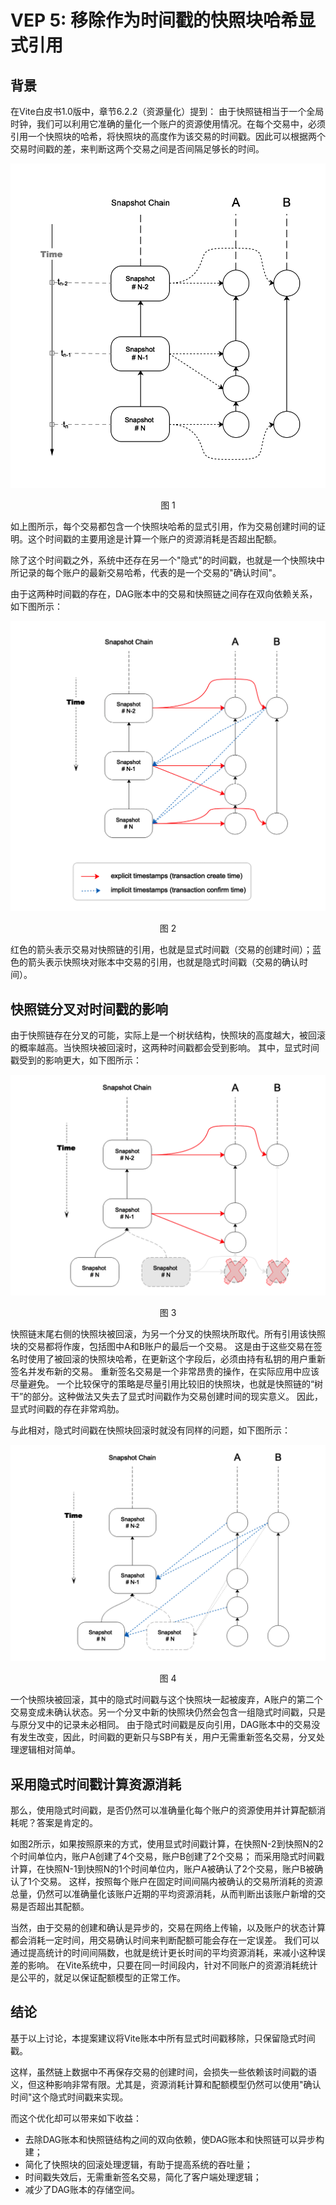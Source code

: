 # VEP 5: 移除作为时间戳的快照块哈希显式引用

## 背景

在Vite白皮书1.0版中，章节6.2.2（资源量化）提到：
由于快照链相当于一个全局时钟，我们可以利用它准确的量化一个账户的资源使用情况。在每个交易中，必须引用一个快照块的哈希，将快照块的高度作为该交易的时间戳。因此可以根据两个交易时间戳的差，来判断这两个交易之间是否间隔足够长的时间。

![figure](../../../assets/images/explicit_timestamp.png)<div align="center">图 1</div>

如上图所示，每个交易都包含一个快照块哈希的显式引用，作为交易创建时间的证明。这个时间戳的主要用途是计算一个账户的资源消耗是否超出配额。

除了这个时间戳之外，系统中还存在另一个"隐式"的时间戳，也就是一个快照块中所记录的每个账户的最新交易哈希，代表的是一个交易的"确认时间"。

由于这两种时间戳的存在，DAG账本中的交易和快照链之间存在双向依赖关系，如下图所示：

![figure](../../../assets/images/timestamps.png)<div align="center">图 2</div>

红色的箭头表示交易对快照链的引用，也就是显式时间戳（交易的创建时间）；蓝色的箭头表示快照块对账本中交易的引用，也就是隐式时间戳（交易的确认时间）。

## 快照链分叉对时间戳的影响

由于快照链存在分叉的可能，实际上是一个树状结构，快照块的高度越大，被回滚的概率越高。当快照块被回滚时，这两种时间戳都会受到影响。
其中，显式时间戳受到的影响更大，如下图所示：

![figure](../../../assets/images/explicit_forked.png)<div align="center">图 3</div>

快照链末尾右侧的快照块被回滚，为另一个分叉的快照块所取代。所有引用该快照块的交易都将作废，包括图中A和B账户的最后一个交易。
这是由于这些交易在签名时使用了被回滚的快照块哈希，在更新这个字段后，必须由持有私钥的用户重新签名并发布新的交易。
重新签名交易是一个非常昂贵的操作，在实际应用中应该尽量避免。
一个比较保守的策略是尽量引用比较旧的快照块，也就是快照链的“树干”的部分。这种做法又失去了显式时间戳作为交易创建时间的现实意义。
因此，显式时间戳的存在非常鸡肋。

与此相对，隐式时间戳在快照块回滚时就没有同样的问题，如下图所示：

![figure](../../../assets/images/implicit_forked.png)<div align="center">图 4</div>

一个快照块被回滚，其中的隐式时间戳与这个快照块一起被废弃，A账户的第二个交易变成未确认状态。另一个分叉中新的快照块仍然会包含一组隐式时间戳，只是与原分叉中的记录未必相同。
由于隐式时间戳是反向引用，DAG账本中的交易没有发生改变，因此，时间戳的更新只与SBP有关，用户无需重新签名交易，分叉处理逻辑相对简单。

## 采用隐式时间戳计算资源消耗

那么，使用隐式时间戳，是否仍然可以准确量化每个账户的资源使用并计算配额消耗呢？答案是肯定的。

如图2所示，如果按照原来的方式，使用显式时间戳计算，在快照N-2到快照N的2个时间单位内，账户A创建了4个交易，账户B创建了2个交易；
而采用隐式时间戳计算，在快照N-1到快照N的1个时间单位内，账户A被确认了2个交易，账户B被确认了1个交易。
这样，按照每个账户在固定时间间隔内被确认的交易所消耗的资源总量，仍然可以准确量化该账户近期的平均资源消耗，从而判断出该账户新增的交易是否超出其配额。

当然，由于交易的创建和确认是异步的，交易在网络上传输，以及账户的状态计算都会消耗一定时间，用交易确认时间来判断配额可能会存在一定误差。
我们可以通过提高统计的时间间隔数，也就是统计更长时间的平均资源消耗，来减小这种误差的影响。
在Vite系统中，只要在同一时间段内，针对不同账户的资源消耗统计是公平的，就足以保证配额模型的正常工作。

## 结论

基于以上讨论，本提案建议将Vite账本中所有显式时间戳移除，只保留隐式时间戳。

这样，虽然链上数据中不再保存交易的创建时间，会损失一些依赖该时间戳的语义，但这种影响非常有限。尤其是，资源消耗计算和配额模型仍然可以使用"确认时间"这个隐式时间戳来实现。

而这个优化却可以带来如下收益：

- 去除DAG账本和快照链结构之间的双向依赖，使DAG账本和快照链可以异步构建；
- 简化了快照块的回滚处理逻辑，有助于提高系统的吞吐量；
- 时间戳失效后，无需重新签名交易，简化了客户端处理逻辑；
- 减少了DAG账本的存储空间。

